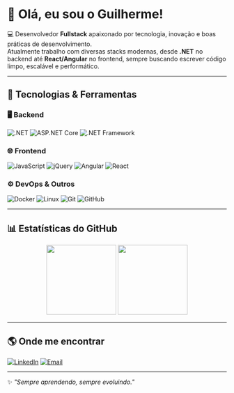 # 👋 Olá, eu sou o Guilherme!

💻 Desenvolvedor **Fullstack** apaixonado por tecnologia, inovação e boas práticas de desenvolvimento.  
Atualmente trabalho com diversas stacks modernas, desde **.NET** no backend até **React/Angular** no frontend, sempre buscando escrever código limpo, escalável e performático.  

---

## 🚀 Tecnologias & Ferramentas

### 🖥️ Backend
![.NET](https://img.shields.io/badge/.NET-512BD4?style=for-the-badge&logo=dotnet&logoColor=white)
![ASP.NET Core](https://img.shields.io/badge/ASP.NET%20Core-512BD4?style=for-the-badge&logo=dotnet&logoColor=white)
![.NET Framework](https://img.shields.io/badge/.NET%20Framework-5C2D91?style=for-the-badge&logo=dotnet&logoColor=white)

### 🌐 Frontend
![JavaScript](https://img.shields.io/badge/JavaScript-F7DF1E?style=for-the-badge&logo=javascript&logoColor=black)
![jQuery](https://img.shields.io/badge/jQuery-0769AD?style=for-the-badge&logo=jquery&logoColor=white)
![Angular](https://img.shields.io/badge/Angular-DD0031?style=for-the-badge&logo=angular&logoColor=white)
![React](https://img.shields.io/badge/React-61DAFB?style=for-the-badge&logo=react&logoColor=black)

### ⚙️ DevOps & Outros
![Docker](https://img.shields.io/badge/Docker-2496ED?style=for-the-badge&logo=docker&logoColor=white)
![Linux](https://img.shields.io/badge/Linux-FCC624?style=for-the-badge&logo=linux&logoColor=black)
![Git](https://img.shields.io/badge/Git-F05032?style=for-the-badge&logo=git&logoColor=white)
![GitHub](https://img.shields.io/badge/GitHub-181717?style=for-the-badge&logo=github&logoColor=white)

---

## 📊 Estatísticas do GitHub

<p align="center">
  <img height="160em" src="https://github-readme-stats.vercel.app/api?username=SEU-USUARIO&show_icons=true&theme=radical" />
  <img height="160em" src="https://github-readme-stats.vercel.app/api/top-langs/?username=SEU-USUARIO&layout=compact&theme=radical" />
</p>

---

## 🌎 Onde me encontrar
[![LinkedIn](https://img.shields.io/badge/LinkedIn-0A66C2?style=for-the-badge&logo=linkedin&logoColor=white)](https://www.linkedin.com/in/SEU-LINKEDIN)
[![Email](https://img.shields.io/badge/Email-D14836?style=for-the-badge&logo=gmail&logoColor=white)](mailto:SEUEMAIL@EXEMPLO.com)

---

✨ _"Sempre aprendendo, sempre evoluindo."_  
